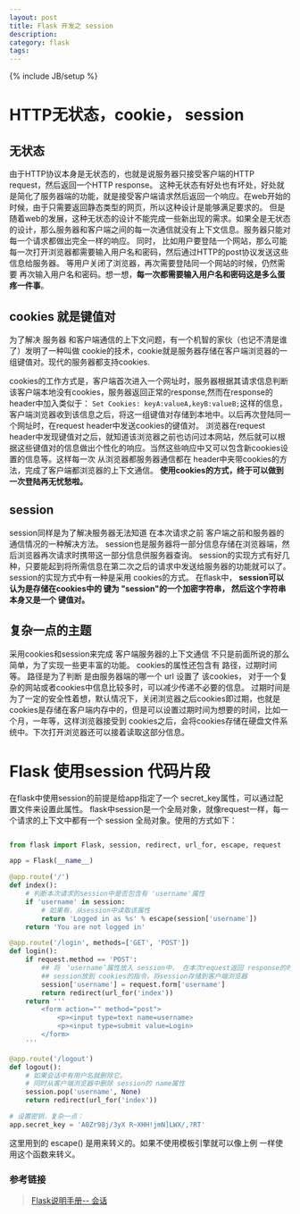 ```yaml
---
layout: post
title: Flask 开发之 session
description: 
category: flask
tags: 
---
```

{% include JB/setup %}

# HTTP无状态，cookie， session
## 无状态
由于HTTP协议本身是无状态的，也就是说服务器只接受客户端的HTTP request，然后返回一个HTTP response。
这种无状态有好处也有坏处，好处就是简化了服务器端的功能，就是接受客户端请求然后返回一个响应。在web开始的时候，由于只需要返回静态类型的网页，所以这种设计是能够满足要求的。
但是随着web的发展，这种无状态的设计不能完成一些新出现的需求。如果全是无状态的设计，那么服务器和客户端之间的每一次通信就没有上下文信息。服务器只能对每一个请求都做出完全一样的响应。
同时， 比如用户要登陆一个网站，那么可能每一次打开浏览器都需要输入用户名和密码，然后通过HTTP的post协议发送这些信息给服务器。 等用户关闭了浏览器，再次需要登陆同一个网站的时候，仍然需要
再次输入用户名和密码。想一想，**每一次都需要输入用户名和密码这是多么蛋疼一件事**。

## cookies 就是键值对
为了解决 服务器 和客户端通信的上下文问题，有一个机智的家伙（也记不清是谁了）发明了一种叫做 cookie的技术，cookie就是服务器存储在客户端浏览器的一组键值对。现代的服务器都支持cookies.

cookies的工作方式是，客户端首次进入一个网址时，服务器根据其请求信息判断该客户端本地没有cookies，服务器返回正常的response,然而在response的 header中加入类似于：
```Set Cookies: keyA:valueA,keyB:valueB;```这样的信息，客户端浏览器收到该信息之后，将这一组键值对存储到本地中。以后再次登陆同一个网址时，在request header中发送cookies的键值对。
浏览器在request header中发现键值对之后，就知道该浏览器之前也访问过本网站，然后就可以根据这些键值对的信息做出个性化的响应。当然这些响应中又可以包含新cookies设置的信息等。这样每一次
从浏览器都服务器通信都在 header中夹带cookies的方法，完成了客户端都浏览器的上下文通信。 **使用cookies的方式，终于可以做到一次登陆再无忧愁啦。**

## session
session同样是为了解决服务器无法知道 在本次请求之前 客户端之前和服务器的通信情况的一种解决方法。 
session也是服务器将一部分信息存储在浏览器端，然后浏览器再次请求时携带这一部分信息供服务器查询。
session的实现方式有好几种，只要能起到将所需信息在第二次之后的请求中发送给服务器的功能就可以了。 session的实现方式中有一种是采用 cookies的方式。
在flask中， **session可以认为是存储在cookies中的 键为 "session"的一个加密字符串， 然后这个字符串本身又是一个 键值对。**

## 复杂一点的主题
采用cookies和session来完成 客户端服务器的上下文通信 不只是前面所说的那么简单，为了实现一些更丰富的功能。 cookies的属性还包含有 路径，过期时间等。
路径是为了判断 是由服务器端的哪一个 url 设置了 该cookies， 对于一个复杂的网站或者cookies中信息比较多时，可以减少传递不必要的信息。
过期时间是为了一定的安全性着想，默认情况下，关闭浏览器之后cookies即过期，也就是cookies是存储在客户端内存中的，但是可以设置过期时间为想要的时间，比如一个月，一年等，这样浏览器接受到
cookies之后，会将cookies存储在硬盘文件系统中。下次打开浏览器还可以接着读取这部分信息。

# Flask 使用session 代码片段
在flask中使用session的前提是给app指定了一个 secret_key属性，可以通过配置文件来设置此属性。
flask中session是一个全局对象，就像request一样，每一个请求的上下文中都有一个 session 全局对象。使用的方式如下：

```python

from flask import Flask, session, redirect, url_for, escape, request

app = Flask(__name__)

@app.route('/')
def index():
    # 判断本次请求的session中是否包含有 'username'属性
    if 'username' in session:
        # 如果有，从session中读取该属性
        return 'Logged in as %s' % escape(session['username'])
    return 'You are not logged in'

@app.route('/login', methods=['GET', 'POST'])
def login():
    if request.method == 'POST':
        ## 将　‘username’属性放入 session中， 在本次request返回 response的时候，服务器发送了将 
        ## session放到 cookies的指令，将session存储到客户端浏览器
        session['username'] = request.form['username']
        return redirect(url_for('index'))
    return '''
        <form action="" method="post">
            <p><input type=text name=username>
            <p><input type=submit value=Login>
        </form>
    '''

@app.route('/logout')
def logout():
    # 如果会话中有用户名就删除它。
    # 同时从客户端浏览器中删除 session的 name属性
    session.pop('username', None)
    return redirect(url_for('index'))

# 设置密钥，复杂一点：
app.secret_key = 'A0Zr98j/3yX R~XHH!jmN]LWX/,?RT'

```
这里用到的 escape() 是用来转义的。如果不使用模板引擎就可以像上例 一样使用这个函数来转义。


### 参考链接
> [Flask说明手册-- 会话](http://dormousehole.readthedocs.io/en/latest/quickstart.html#sessions)